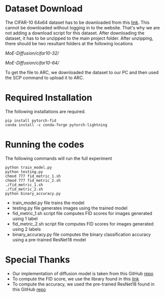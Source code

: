# Dataset Download
The CIFAR-10 64x64 dataset has to be downloaded from this [link](https://www.kaggle.com/datasets/joaopauloschuler/cifar10-64x64-resized-via-cai-super-resolution). This cannot be downloaded without logging in to the website. That's why we are not adding a download script for this dataset. After downloading the dataset, it has to be unzipped to the main project folder. After unzipping, there should be two resultant folders at the following locations


*MoE-Diffusion/cifar10-32/*

*MoE-Diffusion/cifar10-64/*


To get the file to ARC, we downloaded the dataset to our PC and then used the SCP command to upload it to ARC.

# Required Installation
The following installations are required.
```
pip install pytorch-fid
conda install -c conda-forge pytorch-lightning
```

# Running the codes
The following commands will run the full experiment
```
python train_model.py
python testing.py
chmod 777 fid_metric_1.sh
chmod 777 fid_metric_2.sh
./fid_metric_1.sh
./fid_metric_2.sh
python binary_accuracy.py
```

- train_model.py file trains the model
- testing.py file generates images using the trained model
- fid_metric_1.sh script file computes FID scores for images generated using 1 label
- fid_metric_2.sh script file computes FID scores for images generated using 2 labels
- binary_accuracy.py file computes the binary classification accuracy using a pre-trained ResNet18 model

# Special Thanks
- Our implementation of diffusion model is taken from this GitHub [repo](https://github.com/dome272/Diffusion-Models-pytorch)
- To compute the FID score, we use the library found in this [link](https://github.com/mseitzer/pytorch-fid)
- To compute the accuracy, we used the pre-trained ResNet18 found in this GitHub [repo](https://github.com/huyvnphan/PyTorch_CIFAR10)
